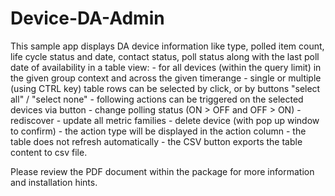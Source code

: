 # Device-DA-Admin
This sample app displays DA device information like type, polled item count, life cycle status and date, contact status, 
poll status along with the last poll date of availability in a table view:
	- for all devices (within the query limit) in the given group context and across the given timerange
	- single or multiple (using CTRL key) table rows can be selected by click, or by buttons "select all" / "select none"
	- following actions can be triggered on the selected devices via button
		- change polling status (ON > OFF and OFF > ON)
		- rediscover
		- update all metric families
		- delete device (with pop up window to confirm)
	- the action type will be displayed in the action column
	- the table does not refresh automatically
	- the CSV button exports the table content to csv file.

Please review the PDF document within the package for more information and installation hints.
